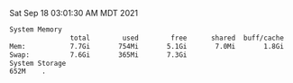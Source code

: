 Sat Sep 18 03:01:30 AM MDT 2021
```bash
System Memory
               total        used        free      shared  buff/cache   available
Mem:           7.7Gi       754Mi       5.1Gi       7.0Mi       1.8Gi       6.6Gi
Swap:          7.6Gi       365Mi       7.3Gi
System Storage
652M	.
```
```bash
